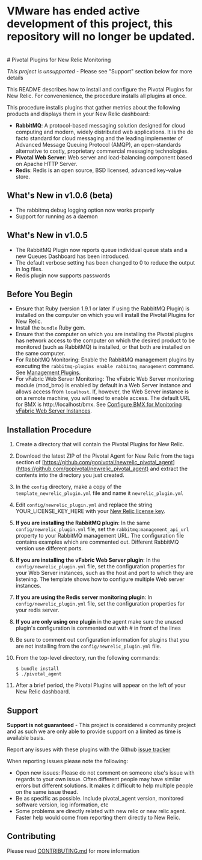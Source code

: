 <h1> VMware has ended active development of this project, this repository will no longer be updated.</h1><br># Pivotal Plugins for New Relic Monitoring

*This project is unsupported* - Please see "Support" section below for more details

This README describes how to install and configure the Pivotal Plugins for New Relic.  For convenenience, the procedure installs all plugins at once. 

This procedure installs plugins that gather metrics about the following products and displays them in your New Relic dashboard:

* **RabbitMQ**: A protocol-based messaging solution designed for cloud computing and modern, widely distributed web applications. It is the de facto standard for cloud messaging and the leading implementer of Advanced Message Queuing Protocol (AMQP), an open-standards alternative to costly, proprietary commercial messaging technologies.
* **Pivotal Web Server**: Web server and load-balancing component based on Apache HTTP Server.
* **Redis**: Redis is an open source, BSD licensed, advanced key-value store.

## What's New in v1.0.6 (beta)

* The rabbitmq debug logging option now works properly
* Support for running as a daemon

## What's New in v1.0.5

* The RabbitMQ Plugin now reports queue individual queue stats and a new Queues Dashboard has been introduced.
* The default verbose setting has been changed to 0 to reduce the output in log files.
* Redis plugin now supports passwords

## Before You Begin

* Ensure that Ruby (version 1.9.1 or later if using the RabbitMQ Plugin) is installed on the computer on which you will install the Pivotal Plugins for New Relic.  
* Install the `bundle` Ruby gem.
* Ensure that the computer on which you are installing the Pivotal plugins has network access to the computer on which the desired product to be monitored (such as RabbitMQ) is installed, or that both are installed on the same computer.
* For RabbitMQ Monitoring: Enable the RabbitMQ management plugins by executing the `rabbitmq-plugins enable rabbitmq_management` command.  See [Management Plugins](https://www.rabbitmq.com/management.html).
* For vFabric Web Server Monitoring: The vFabric Web Server monitoring module (mod_bmx) is enabled by default in a Web Server instance and allows access from `localhost`. If, however, the Web Server instance is on a remote machine, you will need to enable access. The default URL for BMX is http://localhost/bmx.  See [Configure BMX for Monitoring vFabric Web Server Instances](https://pubs.vmware.com/vfabric53/topic/com.vmware.vfabric.web-server.5.3/web-server/config-mod-bmx.html).

## Installation Procedure

1. Create a directory that will contain the Pivotal Plugins for New Relic.

2. Download the latest ZIP of the Pivotal Agent for New Relic from the tags section of  [https://github.com/gopivotal/newrelic_pivotal_agent](https://github.com/gopivotal/newrelic_pivotal_agent) and extract the contents into the directory you just created.

3. In the `config` directory, make a copy of the `template_newrelic_plugin.yml` file and name it `newrelic_plugin.yml`

4. Edit `config/newrelic_plugin.yml` and replace the string YOUR_LICENSE_KEY_HERE with your [New Relic license key](https://newrelic.com/docs/subscriptions/license-key).   

5. **If you are installing the RabbitMQ plugin**: In the same `config/newrelic_plugin.yml` file, set the `rabbitmq:management_api_url` property to your RabbitMQ management URL.  The configuration file contains examples which are commented out. Different RabbitMQ version use different ports. 

6. **If you are installing the vFabric Web Server plugin**: In the `config/newrelic_plugin.yml` file, set the configuration properties for your Web Server instances, such as the host and port to which they are listening. The template shows how to configure multiple Web server instances.

7. **If you are using the Redis server monitoring plugin**: In `config/newrelic_plugin.yml` file, set the configuration properties for your redis server.

8. **If you are only using one plugin** in the agent make sure the unused plugin's configuration is commented out with # in front of the lines

9. Be sure to comment out configuration information for plugins that you are not installing from the `config/newrelic_plugin.yml` file.

10. From the top-level directory, run the following commands: 

        $ bundle install
        $ ./pivotal_agent

11. After a brief period, the Pivotal Plugins will appear on the left of your New Relic dashboard.

## Support

**Support is not guaranteed** - This project is considered a community project and as such we are only able to provide support on a limited as time is available basis.

Report any issues with these plugins with the Github [issue tracker](https://github.com/pivotalsoftware/newrelic_pivotal_agent/issues)

When reporting issues please note the following:

* Open new issues: Please do not comment on someone else's issue with regards to your own issue. Often different people may have similar errors but different solutions. It makes it difficult to help multiple people on the same issue thead.
* Be as specific as possible. Include pivotal_agent version, monitored software version, log information, etc
* Some problems are directly related with new relic or new relic agent. Faster help would come from reporting them directly to New Relic.

## Contributing

Please read [CONTRIBUTING.md](CONTRIBUTING.md) for more information
